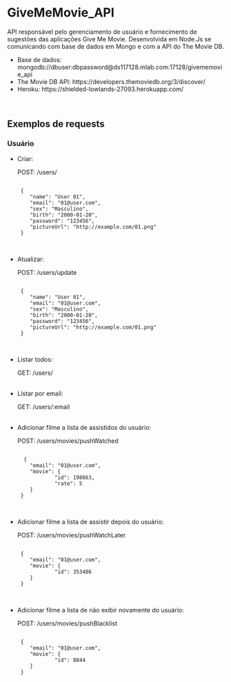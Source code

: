 <h1>GiveMeMovie_API</h1>
<p>
API responsável pelo gerenciamento de usuário e fornecimento de sugestões das aplicações Give Me Movie. Desenvolvida em Node.Js se comunicando com base de dados em Mongo e com a API do The Movie DB.

<ul>
  <li>Base de dados: mongodb://dbuser:dbpassword@ds117128.mlab.com:17128/givememovie_api</li>
  <li>The Movie DB API: <a>https://developers.themoviedb.org/3/discover/</a></li>
  <li>Heroku: <a>https://shielded-lowlands-27093.herokuapp.com/<a/></li>
</ul>
</p>

<br />
<h2>Exemplos de requests</h2>
<h3>Usuário</h3>

<ul>
<li>Criar:</li>
<p>
POST: /users/
</p>
<p>
<code>
 {
    "name": "User 01",
    "email": "01@user.com",
    "sex": "Masculino",
    "birth": "2000-01-20",
    "password": "123456",
    "pictureUrl": "http://example.com/01.png"
 }
 </code>
 </p>
<br />
  
<li>Atualizar:</li>
<p>
POST: /users/update
</p>
<p>
<code>
 {
    "name": "User 01",
    "email": "01@user.com",
    "sex": "Masculino",
    "birth": "2000-01-20",
    "password": "123456",
    "pictureUrl": "http://example.com/01.png"
 }
 </code>
 </p>
<br />
  
<li>Listar todos:</li>
<p>
GET: /users/
</p>
<br />

<li>Listar por email:</li>
<p>
GET: /users/:email
</p>
<br />

<li>Adicionar filme a lista de assistidos do usuário:</li>
<p>
POST: /users/movies/pushWatched
</p>
<p>
<code>
  {
    "email": "01@user.com",
    "movie": {
    		"id": 198663,
    		"rate": 5
    }
 }
  </code>
 </p>
 <br />

<li>Adicionar filme a lista de assistir depois do usuário:</li>
<p>
POST: /users/movies/pushWatchLater
</p>
<p>
<code>
 {
    "email": "01@user.com",
    "movie": {
    		"id": 353486
    }
 }
  </code>
 </p>
 <br />

<li>Adicionar filme a lista de não exibir novamente do usuário:</li>
<p>
POST: /users/movies/pushBlacklist
</p>
<p>
<code>
 {
    "email": "01@user.com",
    "movie": {
    		"id": 8844
    }
 }
  </code>
 </p>
 <br />
 
 </ul>
 

